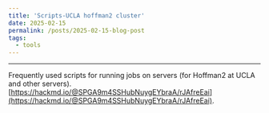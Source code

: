 ```yaml
---
title: 'Scripts-UCLA hoffman2 cluster'
date: 2025-02-15
permalink: /posts/2025-02-15-blog-post
tags:
  - tools
---
```

****

Frequently used scripts for running jobs on servers (for Hoffman2 at UCLA and other servers).
[https://hackmd.io/@SPGA9m4SSHubNuygEYbraA/rJAfreEai](https://hackmd.io/@SPGA9m4SSHubNuygEYbraA/rJAfreEai).
